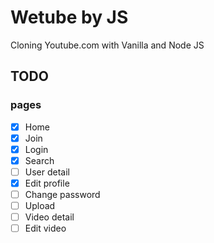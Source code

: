# Wetube by JS

Cloning Youtube.com with Vanilla and Node JS


## TODO 

### pages 

- [x] Home
- [x] Join
- [x] Login
- [x] Search
- [ ] User detail
- [x] Edit profile
- [ ] Change password
- [ ] Upload
- [ ] Video detail
- [ ] Edit video
